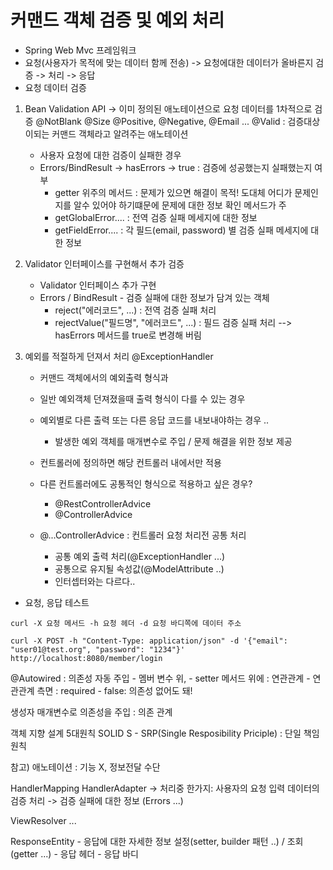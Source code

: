 # 커맨드 객체 검증 및 예외 처리
- Spring Web Mvc 프레임워크
- 요청(사용자가 목적에 맞는 데이터 함께 전송)  -> 요청에대한 데이터가 올바른지 검증 -> 처리 ->  응답
- 요청 데이터 검증 
1) Bean Validation API -> 이미 정의된 애노테이션으로 요청 데이터를 1차적으로 검증
   @NotBlank
    @Size
    @Positive, @Negative, @Email ... 
    @Valid : 검증대상이되는 커맨드 객체라고 알려주는 애노테이션
    - 사용자 요청에 대한 검증이 실패한 경우 
    - Errors/BindResult  -> hasErrors -> true : 검증에 성공했는지 실패했는지 여부
      - getter 위주의 메서드 : 문제가 있으면 해결이 목적! 도대체 어디가 문제인지를 알수 있어야 하기떄문에 문제에 대한 정보 확인 메서드가 주
      - getGlobalError.... : 전역 검증 실패 메세지에 대한 정보
      - getFieldError.... : 각 필드(email, password) 별 검증 실패 메세지에 대한 정보
2) Validator 인터페이스를 구현해서 추가 검증
    - Validator 인터페이스 추가 구현
    - Errors / BindResult  - 검증 실패에 대한 정보가 담겨 있는 객체
      - reject("에러코드", ...) : 전역 검증 실패 처리 
      - rejectValue("필드명", "에러코드", ...) : 필드 검증 실패 처리
       --> hasErrors 메서드를 true로 변경해 버림
      
3) 예외를 적절하게 던져서 처리 
@ExceptionHandler
   - 커맨드 객체에서의 예외출력 형식과 
   - 일반 예외객체 던져졌을때 출력 형식이 다를 수 있는 경우
   - 예외별로 다른 출력 또는 다른 응답 코드를 내보내야하는 경우
    .. 
     - 발생한 예외 객체를 매개변수로 주입 / 문제 해결을 위한 정보 제공
    - 컨트롤러에 정의하면 해당 컨트롤러 내에서만 적용
    - 다른 컨트롤러에도 공통적인 형식으로 적용하고 싶은 경우?
      - @RestControllerAdvice 
      - @ControllerAdvice
      
    - @...ControllerAdvice : 컨트롤러 요청 처리전 공통 처리 
        - 공통 예외 출력 처리(@ExceptionHandler ...)
        - 공통으로 유지될 속성값(@ModelAttribute ..)
      - 인터셉터와는 다르다..

- 요청, 응답 테스트 
```
curl -X 요청 메서드 -h 요청 헤더 -d 요청 바디쪽에 데이터 주소 

curl -X POST -h "Content-Type: application/json" -d '{"email": "user01@test.org", "password": "1234"}' http://localhost:8080/member/login
```



@Autowired : 의존성 자동 주입 
    - 멤버 변수 위, 
    - setter 메서드 위에 : 연관관계 
    - 연관관계 측면 : required - false: 의존성 없어도 돼!

생성자 매개변수로 의존성을 주입 : 의존 관계 


객체 지향 설계 5대원칙 
SOLID
S - SRP(Single Resposibility Priciple) : 단일 책임원칙

참고) 애노테이션 : 기능 X, 정보전달 수단 

HandlerMapping 
HandlerAdapter
    -> 처리중 한가지: 사용자의 요청 입력 데이터의 검증 처리
    -> 검증 실패에 대한 정보 (Errors ...)
    
ViewResolver
...

ResponseEntity 
    - 응답에 대한 자세한 정보 설정(setter, builder 패턴 ..) / 조회(getter ...) 
    - 응답 헤더 
    - 응답 바디
